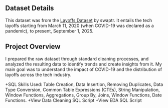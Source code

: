 ## Dataset Details
This dataset was from the [Layoffs Dataset](https://www.kaggle.com/datasets/swaptr/layoffs-2022/data) by swaptr. It entails the tech layoffs starting from March 11, 2020 (when COVID-19 was declared as a pandemic), to present, September 1, 2025.

## Project Overview
I prepared the raw dataset through standard cleaning processes, and analyzed the resulting data to identify trends and create insights from it. My main goal was to understand the impact of COVID-19 and the distribution of layoffs across the tech industry.

+SQL Skills Used: Table Creation, Data Insertion, Removing Duplicates, Data Type Conversion, Common Table Expressions (CTEs), String Manipulation, Window Functions, Aggregations, Group By, Joins, Window Functions, Date Functions.
+View Data Cleaning SQL Script
+View EDA SQL Script

